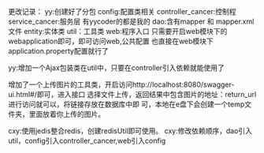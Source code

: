 更改记录：
yy:创建好了分包
    config:配置类相关
    controller_cancer:控制程   service_cancer:服务层 
    有yycoder的都是我的
    dao:含有mapper 和 mapper.xml文件
    entity:实体类   util：工具类  web:程序入口
    只需要开启web模块下的webapplication即可，即可访问web,公共配置
    也直接在web模块下application.property配置就行了
    
yy:增加一个Ajax包装类在util中，只要在controller引入依赖就能使用了


   增加了一个上传图片的工具类，开启访问http://localhost:8080/swagger-ui.html#/即可，进入接口
    选择文件上传，返回结果中包含图片的地址：return_url进行访问就可以，将链接存放在数据库中即
    可，本地在e盘下会创建一个temp文件夹，里面放着你上传的图片。
    
cxy:使用jedis整合redis，创建redisUtil即可使用。
cxy:修改依赖顺序，dao引入util，config引入controller_cancer,web引入config

    